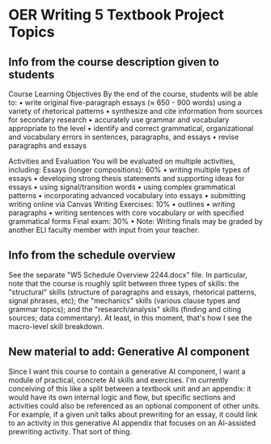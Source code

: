 # OER Writing 5 Textbook Project Topics

## Info from the course description given to students

Course Learning Objectives
By the end of the course, students will be able to:
•	write original five-paragraph essays (≈ 650 - 900 words) using a variety of rhetorical patterns
•	synthesize and cite information from sources for secondary research
•	accurately use grammar and vocabulary appropriate to the level
•	identify and correct grammatical, organizational and vocabulary errors in sentences, paragraphs, and essays
•	revise paragraphs and essays

Activities and Evaluation
You will be evaluated on multiple activities, including:
Essays (longer compositions): 60%
•	writing multiple types of essays 
•	developing strong thesis statements and supporting ideas for essays
•	using signal/transition words 
•	using complex grammatical patterns 
•	incorporating advanced vocabulary into essays
•	submitting writing online via Canvas
Writing Exercises: 10% 
•	outlines
•	writing paragraphs 
•	writing sentences with core vocabulary or with specified grammatical forms
Final exam: 30%
•	Note: Writing finals may be graded by another ELI faculty member with input from your teacher.

## Info from the schedule overview

See the separate "W5 Schedule Overview 2244.docx" file. In particular, note that the course is roughly split between three types of skills: the "structural" skills (structure of paragraphs and essays, rhetorical patterns, signal phrases, etc); the "mechanics" skills (various clause types and grammar topics); and the "research/analysis" skills (finding and citing sources; data commentary). At least, in this moment, that's how I see the macro-level skill breakdown.

## New material to add: Generative AI component

Since I want this course to contain a generative AI component, I want a module of practical, concrete AI skills and exercises. I'm currently conceiving of this like a split between a textbook unit and an appendix: it would have its own internal logic and flow, but specific sections and activities could also be referenced as an optional component of other units. For example, if a given unit talks about prewriting for an essay, it could link to an activity in this generative AI appendix that focuses on an AI-assisted prewriting activity. That sort of thing.
